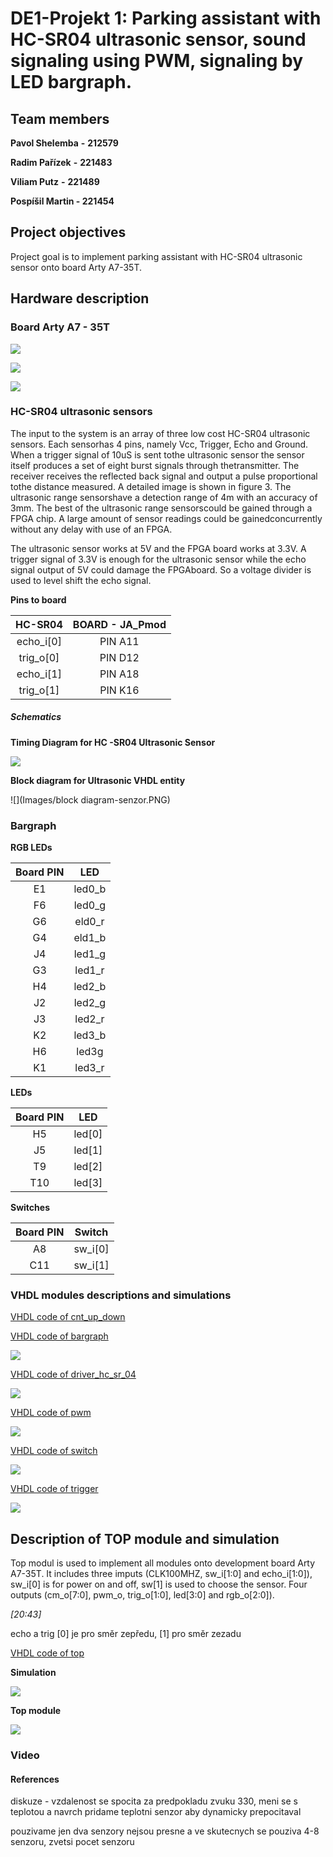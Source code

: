 # DE1-Projekt 1: Parking assistant with HC-SR04 ultrasonic sensor, sound signaling using PWM, signaling by LED bargraph.



## Team members

**Pavol Shelemba** **-** **212579**

**Radim Pařízek** **-** **221483**

**Viliam Putz** **-** **221489**

**Pospíšil Martin - 221454**



## Project objectives

Project goal is to implement parking assistant with HC-SR04 ultrasonic sensor onto board Arty A7-35T.







## Hardware description

### **Board Arty A7 - 35T**

![](Images/Arty_A7-35T.PNG)

![](Images/A7-35T_description.PNG)

![](Images/Arty_parts.PNG)

### **HC-SR04 ultrasonic sensors**

The input to the system is an array of three low cost HC-SR04 ultrasonic sensors. Each sensorhas 4 pins, namely Vcc, Trigger, Echo and Ground. When a trigger signal of 10uS is sent tothe ultrasonic sensor the sensor itself produces a set of eight burst signals through thetransmitter. The receiver receives the reflected back signal and output a pulse proportional tothe distance measured. A detailed image is shown in figure 3. The ultrasonic range sensorshave a detection range of 4m with an accuracy of 3mm. The best of the ultrasonic range sensorscould be gained through a FPGA chip. A large amount of sensor readings could be gainedconcurrently without any delay with use of an FPGA.

The ultrasonic sensor works at 5V and the FPGA board works at 3.3V. A trigger signal of 3.3V is enough for the ultrasonic sensor while the echo signal output of 5V could damage the FPGAboard. So a voltage divider is used to level shift the echo signal.



**Pins to board**

|  HC-SR04  | BOARD - JA_Pmod |
| :-------: | :-------------: |
| echo_i[0] |     PIN A11     |
| trig_o[0] |     PIN D12     |
| echo_i[1] |     PIN A18     |
| trig_o[1] |     PIN K16     |



##### Schematics

**Timing Diagram for HC -SR04 Ultrasonic Sensor**

![](Images/senzor-diagram.PNG)



**Block diagram for Ultrasonic VHDL entity**

![](Images/block diagram-senzor.PNG)



### Bargraph
**RGB LEDs** 

| Board PIN |  LED   |
| :-------: | :----: |
|    E1     | led0_b |
|    F6     | led0_g |
|    G6     | eld0_r |
|    G4     | eld1_b |
|    J4     | led1_g |
|    G3     | led1_r |
|    H4     | led2_b |
|    J2     | led2_g |
|    J3     | led2_r |
|    K2     | led3_b |
|    H6     | led3g  |
|    K1     | led3_r |

**LEDs**

| Board PIN |  LED   |
| :-------: | :----: |
|    H5     | led[0] |
|    J5     | led[1] |
|    T9     | led[2] |
|    T10    | led[3] |

**Switches**

| Board PIN | Switch  |
| :-------: | :-----: |
|    A8     | sw_i[0] |
|    C11    | sw_i[1] |



### **VHDL modules descriptions** and simulations

[VHDL code of cnt_up_down](https://github.com/xpospi0g/Digital-electronics-1/blob/main/Project/PROJECT/PROJECT.srcs/sources_1/imports/new/cnt_up_down.vhd)

[VHDL code of bargraph](https://github.com/xshele01/Digital-electronics-1/blob/main/Project/PROJECT/PROJECT.srcs/sources_1/new/driver_hc_sr04.vhd)

![](Images/bargraph.png)



[VHDL code of driver_hc_sr_04](https://github.com/xshele01/Digital-electronics-1/blob/main/Project/PROJECT/PROJECT.srcs/sources_1/new/driver_hc_sr04.vhd)

![](Images/driver.png)



[VHDL code of pwm](https://github.com/xshele01/Digital-electronics-1/blob/main/Project/PROJECT/PROJECT.srcs/sources_1/new/pwm.vhd)

![](Images/pwm.png)



[VHDL code of switch](https://github.com/xshele01/Digital-electronics-1/blob/main/Project/PROJECT/PROJECT.srcs/sources_1/new/switch.vhd)

![](Images/switch.png)



[VHDL code of trigger](https://github.com/xshele01/Digital-electronics-1/blob/main/Project/PROJECT/PROJECT.srcs/sources_1/new/trigger.vhd)

![](Images/trigger.png)









## Description of TOP module and simulation

Top modul is used to implement all modules onto development board Arty A7-35T. It includes three imputs (CLK100MHZ, sw_i[1:0] and echo_i[1:0]), sw_i[0] is for power on and off, sw[1] is used to choose the sensor. Four outputs (cm_o[7:0], pwm_o, trig_o[1:0], led[3:0] and rgb_o[2:0]). 









*[*20:43*]*

echo a trig [0] je pro směr zepředu, [1] pro směr zezadu

[VHDL code of top](https://github.com/xshele01/Digital-electronics-1/blob/main/Project/PROJECT/PROJECT.srcs/sources_1/new/top.vhd)



**Simulation**

![](Images/top.png)



**Top module**

![](Images/rts.png)

### **Video**



#### References

diskuze - vzdalenost se spocita za predpokladu zvuku 330, meni se s teplotou a navrch pridame teplotni senzor aby dynamicky prepocitaval 

pouzivame jen dva senzory nejsou presne a ve skutecnych se pouziva 4-8 senzoru, zvetsi pocet senzoru 